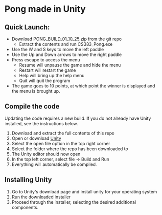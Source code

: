 # Pong made in Unity

## Quick Launch:
* Download PONG_BUILD_01_10_25.zip from the git repo
  * Extract the contents and run CS383_Pong.exe
* Use the W and S keys to move the left paddle
* Use the Up and Down arrows to move the right paddle
* Press escape to access the menu
  * Resume will unpause the game and hide the menu
  * Restart will restart the game
  * Help will bring up the help menu
  * Quit will quit the program
* The game goes to 10 points, at which point the winner is displayed and the menu is brought up.

## Compile the code
Updating the code requires a new build. If you do not already have Unity installed, see the instructions below.
1) Download and extract the full contents of this repo
2) Open or download [Unity](https://store.unity.com/download-nuo)
3) Select the open file option in the top right corner
4) Select the folder where the repo has been downloaded to
5) The Unity editor should now open
6) In the top left corner, select file -> Build and Run
7) Everything will automatically be compiled.

## Installing Unity
1) Go to Unity's download page and install unity for your operating system
2) Run the downloaded installer
3) Proceed through the installer, selecting the desired additional components.
